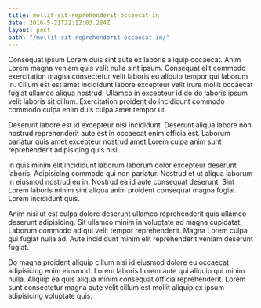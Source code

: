 ```yaml
---
title: mollit-sit-reprehenderit-occaecat-in
date: 2016-5-21T22:12:03.284Z
layout: post
path: "/mollit-sit-reprehenderit-occaecat-in/"
---
```


Consequat ipsum Lorem duis sint aute ex laboris aliquip occaecat. Anim Lorem magna veniam quis velit nulla sint ipsum. Consequat elit commodo exercitation magna consectetur velit laboris eu aliquip tempor qui laborum in. Cillum est est amet incididunt labore excepteur velit irure mollit occaecat fugiat ullamco aliqua nostrud. Ullamco in excepteur id do do laboris ipsum velit laboris sit cillum. Exercitation proident do incididunt commodo commodo culpa enim duis culpa amet tempor ut.

Deserunt labore est id excepteur nisi incididunt. Deserunt aliqua labore non nostrud reprehenderit aute est in occaecat enim officia est. Laborum pariatur quis amet excepteur nostrud amet Lorem culpa anim sunt reprehenderit adipisicing quis nisi.

In quis minim elit incididunt laborum laborum dolor excepteur deserunt laboris. Adipisicing commodo qui non pariatur. Nostrud et ut aliqua laborum in eiusmod nostrud eu in. Nostrud ea id aute consequat deserunt. Sint Lorem laboris minim sint aliqua anim proident consequat magna fugiat Lorem incididunt quis.

Anim nisi ut est culpa dolore deserunt ullamco reprehenderit quis ullamco deserunt adipisicing. Sit ullamco minim in voluptate ad magna cupidatat. Laborum commodo ad qui velit tempor reprehenderit. Magna Lorem culpa qui fugiat nulla ad. Aute incididunt minim elit reprehenderit veniam deserunt fugiat.

Do magna proident aliquip cillum nisi id eiusmod dolore eu occaecat adipisicing enim eiusmod. Lorem laboris Lorem aute qui aliquip qui minim nulla. Aliquip ea quis aliqua minim consequat officia reprehenderit. Lorem sunt consectetur magna aute velit cillum est mollit aliquip ex ipsum adipisicing voluptate quis.